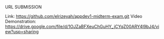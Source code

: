 URL SUBMISSION

Link: https://github.com/elrizeyah/appdev1-midterm-exam.git
Video Demonstration: https://drive.google.com/file/d/1OJZaBFXeuChGuHY_jCYqZ00ARY4I9bJ4/view?usp=sharing